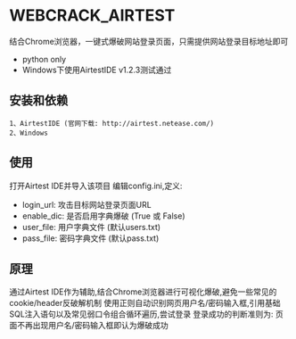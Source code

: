 WEBCRACK_AIRTEST
======

结合Chrome浏览器，一键式爆破网站登录页面，只需提供网站登录目标地址即可
* python only
* Windows下使用AirtestIDE v1.2.3测试通过

安装和依赖
-------------

	1、AirtestIDE (官网下载: http://airtest.netease.com/)
	2、Windows

    
使用
-------------

打开Airtest IDE并导入该项目
编辑config.ini,定义:
* login_url: 攻击目标网站登录页面URL
* enable_dic: 是否启用字典爆破 (True 或 False)
* user_file: 用户字典文件 (默认users.txt)
* pass_file: 密码字典文件 (默认pass.txt) 


原理
-------------

通过Airtest IDE作为辅助,结合Chrome浏览器进行可视化爆破,避免一些常见的cookie/header反破解机制
使用正则自动识别网页用户名/密码输入框,引用基础SQL注入语句以及常见弱口令组合循环遍历,尝试登录
登录成功的判断准则为: 页面不再出现用户名/密码输入框即认为爆破成功
